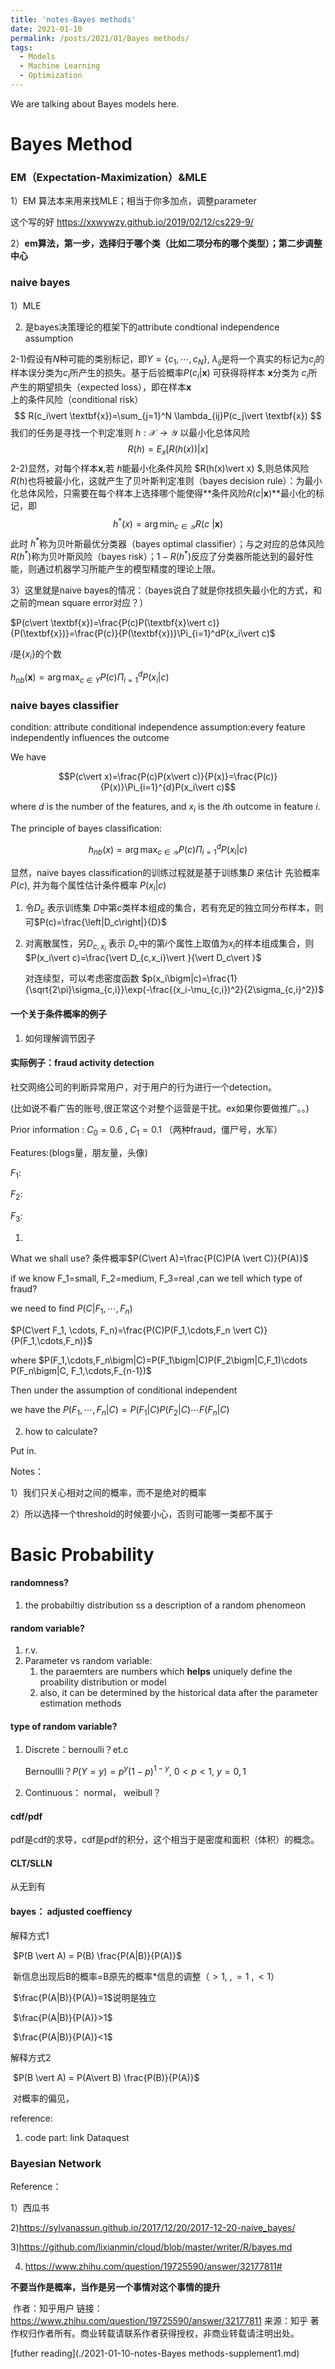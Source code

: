 ```yaml
---
title: 'notes-Bayes methods'
date: 2021-01-10
permalink: /posts/2021/01/Bayes methods/
tags:
  - Models
  - Machine Learning
  - Optimization
---
```


We are talking about Bayes models here.



# Bayes Method







### EM（Expectation-Maximization）&MLE

1）EM 算法本来用来找MLE；相当于你多加点，调整parameter

这个写的好 https://xxwywzy.github.io/2019/02/12/cs229-9/

2）**em算法，第一步，选择归于哪个类（比如二项分布的哪个类型）；第二步调整中心**

### naive bayes

1）MLE

2)  是bayes决策理论的框架下的attribute condtional independence assumption

2-1)假设有$N$种可能的类别标记，即$Y=\{c_1,\cdots,c_N\}$, $\lambda_{ij}$是将一个真实的标记为$c_j$的样本误分类为$c_i$所产生的损失。基于后验概率$P(c_i|\textbf{x})$ 可获得将样本 $\textbf{x}$分类为 $c_i$所产生的期望损失（expected loss），即在样本$\textbf{x}$ 上的条件风险（conditional risk）
$$
R(c_i\vert \textbf{x})=\sum_{j=1}^N \lambda_{ij}P(c_j\vert \textbf{x})
$$
我们的任务是寻找一个判定准则 $h: \mathcal{X}\rightarrow \mathcal{Y}$ 以最小化总体风险
$$
R(h)=E_x[R(h(x))\vert x]
$$
2-2)显然，对每个样本$\textbf{x}$,若 $h$能最小化条件风险 $R(h(x)\vert x) $,则总体风险 $R(h)$也将被最小化，这就产生了贝叶斯判定准则（bayes decision rule）：为最小化总体风险，只需要在每个样本上选择哪个能使得**条件风险$R(c\vert\textbf{x})$**最小化的标记，即
$$
h^{\ast}(x)=\arg \min_{c \in \mathcal{Y}}R(c\ \vert \textbf{x})
$$
此时 $h^{\ast}$称为贝叶斯最优分类器（bayes optimal classifier）；与之对应的总体风险$R(h^{\ast})$称为贝叶斯风险（bayes risk）；$1-R(h^{\ast})$反应了分类器所能达到的最好性能，则通过机器学习所能产生的模型精度的理论上限。

3）这里就是naive bayes的情况：（bayes说白了就是你找损失最小化的方式，和之前的mean square error对应？）

$P(c\vert \textbf{x})=\frac{P(c)P(\textbf{x}\vert c)}{P(\textbf{x})}=\frac{P(c)}{P(\textbf{x})}\Pi_{i=1}^dP(x_i\vert c)$

$i$是$\{x_i\}$的个数

$h_{nb}(\textbf{x})=\arg \max_{c \in Y}P(c)\Pi_{i=1}^dP(x_i\vert c)$



### naive bayes classifier

condition: attribute conditional independence assumption:every feature independently influences the outcome



We have 

$$P(c\vert x)=\frac{P(c)P(x\vert c)}{P(x)}=\frac{P(c)}{P(x)}\Pi_{i=1}^{d}P(x_i\vert c)$$

where $d$ is the number of the features, and $x_i$ is the $i$th outcome in feature $i$.

The principle of bayes classification:

$$h_{nb}(x)=\arg \max_{c \in \mathcal{Y}}P(c)\Pi_{i=1}^d P(x_i\vert c)$$

显然，naive bayes classification的训练过程就是基于训练集$D$ 来估计 先验概率 $P(c)$, 并为每个属性估计条件概率 $P(x_i \vert c)$

1. 令$D_c$ 表示训练集 $D$中第$c$类样本组成的集合，若有充足的独立同分布样本，则可$P(c)=\frac{\left|D_c\right|}{D}$

2. 对离散属性，另$D_{c,x_i}$ 表示 $D_c$中的第$i$个属性上取值为$x_i$的样本组成集合，则$P(x_i\vert c)=\frac{\vert D_{c,x_i}\vert }{\vert D_c\vert }$

   对连续型，可以考虑密度函数 $p(x_i\bigm|c)=\frac{1}{\sqrt{2\pi}\sigma_{c,i}}\exp(-\frac{(x_i-\mu_{c,i})^2}{2\sigma_{c,i}^2})$ 





#### 一个关于条件概率的例子

1) 如何理解调节因子



#### 实际例子：fraud activity detection

社交网络公司的判断异常用户，对于用户的行为进行一个detection。

(比如说不看广告的账号,很正常这个对整个运营是干扰。ex如果你要做推广。。)

Prior information : $C_0=0.6$ , $C_1=0.1$ （两种fraud，僵尸号，水军）

Features:(blogs量，朋友量，头像)

$F_1$:

$F_2$:

$F_3$:



1)

What we shall use? 条件概率$P(C\vert A)=\frac{P(C)P(A \vert C)}{P(A)}$

if we know F_1=small, F_2=medium, F_3=real ,can we tell which type of fraud?

we need to find $P(C\vert  F_1, \cdots, F_n)$

$P(C\vert  F_1, \cdots, F_n)=\frac{P(C)P(F_1,\cdots,F_n \vert C)}{P(F_1,\cdots,F_n)}$

 where $P(F_1,\cdots,F_n\bigm|C)=P(F_1\bigm|C)P(F_2\bigm|C,F_1)\cdots P(F_n\bigm|C, F_1,\cdots,F_{n-1})$

Then under the assumption of conditional independent

we have the $P(F_1,\cdots, F_n \vert C)=P(F_1\vert C)P(F_2\vert C)\cdots F(F_n\vert C)$

2) how to calculate? 

Put in.

Notes：

1）我们只关心相对之间的概率，而不是绝对的概率

2）所以选择一个threshold的时候要小心，否则可能哪一类都不属于









# Basic Probability

#### randomness?

1. the probabiltiy distribution ss a description of a random phenomeon

#### random variable?

1. r.v.
2. Parameter  vs random variable:
   1. the paraemters are numbers which **helps** uniquely define the proability distribution or model
   2. also, it can be determined by the historical data after the parameter estimation methods

#### type of random variable?

1. Discrete：bernoulli？et.c

   Bernoullli？$P(Y=y)=p^{y}(1-p)^{1-y}$, $0<p<1$, $y=0,1$

2. Continuous： normal， weibull？







#### cdf/pdf

pdf是cdf的求导，cdf是pdf的积分，这个相当于是密度和面积（体积）的概念。





#### CLT/SLLN

从无到有













#### bayes： adjusted coeffiency

解释方式1

​	 $P(B \vert A) = P(B) \frac{P(A|B)}{P(A)}$

​	新信息出现后B的概率=B原先的概率*信息的调整（$>1, \ , =1 \ , <1$）

​	$\frac{P(A|B)}{P(A)}=1$说明是独立

​	$\frac{P(A|B)}{P(A)}>1$

​	$\frac{P(A|B)}{P(A)}<1$

 解释方式2

​	 $P(B \vert A) = P(A\vert B) \frac{P(B)}{P(A)}$

​	对概率的偏见，





























reference:

1) code part: link Dataquest





### Bayesian Network





Reference：

1）西瓜书

2)https://sylvanassun.github.io/2017/12/20/2017-12-20-naive_bayes/

3)https://github.com/lixianmin/cloud/blob/master/writer/R/bayes.md

4) https://www.zhihu.com/question/19725590/answer/32177811#





**不要当作是概率，当作是另一个事情对这个事情的提升**

​	作者：知乎用户
链接：https://www.zhihu.com/question/19725590/answer/32177811
来源：知乎
著作权归作者所有。商业转载请联系作者获得授权，非商业转载请注明出处。

[futher reading](./2021-01-10-notes-Bayes methods-supplement1.md)





